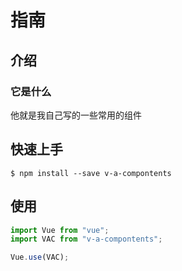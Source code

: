 
# 指南
## 介绍
### 它是什么
  他就是我自己写的一些常用的组件
## 快速上手
>

```shell
$ npm install --save v-a-compontents
```
## 使用

```javascript
import Vue from "vue";
import VAC from "v-a-compontents";

Vue.use(VAC);
```